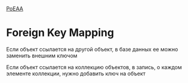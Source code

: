 [PoEAA](../../PoEAA.md)

# Foreign Key Mapping

Если объект ссылается на другой объект, в базе данных ее можно заменить внешним ключом

Если объект ссылается на коллекцию объектов, в запись, о каждом элементе коллекции, нужно добавить ключ на объект
